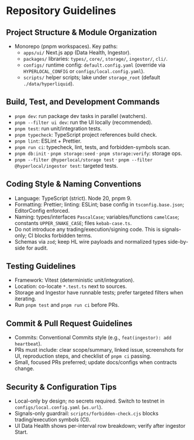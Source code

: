 # Repository Guidelines

## Project Structure & Module Organization
- Monorepo (pnpm workspaces). Key paths:
  - `apps/ui/` Next.js app (Data Health, Ingestor).
  - `packages/` libraries: `types/`, `core/`, `storage/`, `ingestor/`, `cli/`.
  - `configs/` runtime config: `default.config.yaml` (override via `HYPERLOCAL_CONFIG` or `configs/local.config.yaml`).
  - `scripts/` helper scripts; lake under `storage_root` (default `./data/hyperliquid`).

## Build, Test, and Development Commands
- `pnpm dev`: run package dev tasks in parallel (watchers).
- `pnpm --filter ui dev`: run the UI locally (recommended).
- `pnpm test`: run unit/integration tests.
- `pnpm typecheck`: TypeScript project references build check.
- `pnpm lint`: ESLint + Prettier.
- `pnpm run ci`: typecheck, lint, tests, and forbidden-symbols scan.
- `pnpm db:init` · `pnpm storage:seed` · `pnpm storage:verify`: storage ops.
- `pnpm --filter @hyperlocal/storage test` · `pnpm --filter @hyperlocal/ingestor test`: targeted tests.

## Coding Style & Naming Conventions
- Language: TypeScript (strict). Node 20, pnpm 9.
- Formatting: Prettier; linting: ESLint; base config in `tsconfig.base.json`; EditorConfig enforced.
- Naming: types/interfaces `PascalCase`; variables/functions `camelCase`; constants `UPPER_SNAKE_CASE`; files `kebab-case.ts`.
- Do not introduce any trading/execution/signing code. This is signals-only; CI blocks forbidden terms.
- Schemas via `zod`; keep HL wire payloads and normalized types side-by-side for audit.

## Testing Guidelines
- Framework: Vitest (deterministic unit/integration).
- Location: co-locate `*.test.ts` next to sources.
- Storage and Ingestor have runnable tests; prefer targeted filters when iterating.
- Run `pnpm test` and `pnpm run ci` before PRs.

## Commit & Pull Request Guidelines
- Commits: Conventional Commits style (e.g., `feat(ingestor): add heartbeat`).
- PRs must include: clear scope/summary, linked issue, screenshots for UI, reproduction steps, and checklist of `pnpm ci` passing.
- Small, focused PRs preferred; update docs/configs when contracts change.

## Security & Configuration Tips
- Local-only by design; no secrets required. Switch to testnet in `configs/local.config.yaml` (`ws.url`).
- Signals-only guardrail: `scripts/forbidden-check.cjs` blocks trading/execution symbols (CI).
- UI Data Health shows per-interval row breakdown; verify after ingestor Start.
